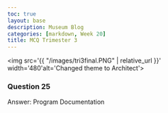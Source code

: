 ```yaml
---
toc: true
layout: base
description: Museum Blog
categories: [markdown, Week 20]
title: MCQ Trimester 3
---
```



<img src='{{ "/images/tri3final.PNG" | relative_url }}' width='480'alt='Changed theme to Architect'>


### Question  25


Answer:
Program Documentation
